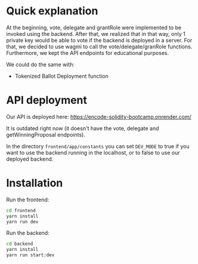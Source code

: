# Quick explanation

At the beginning, vote, delegate and grantRole were implemented to be invoked using the backend. After that, we realized that in that way, only 1 private key would be able to vote if the backend is deployed in a server. For that, we decided to use wagmi to call the vote/delegate/granRole functions. Furthermore, we kept the API endpoints for educational purposes.

We could do the same with:
* Tokenized Ballot Deployment function

# API deployment

Our API is deployed here: https://encode-solidity-bootcamp.onrender.com/

It is outdated right now (it doesn't have the vote, delegate and getWinningProposal endpoints).

In the directory `frontend/app/constants` you can set `DEV_MODE` to true if you want to use the backend running in the localhost, or to false to use our deployed backend.

# Installation

Run the frontend:

```bash
cd frontend
yarn install
yarn run dev
```

Run the backend:

```bash
cd backend
yarn install
yarn run start:dev
```